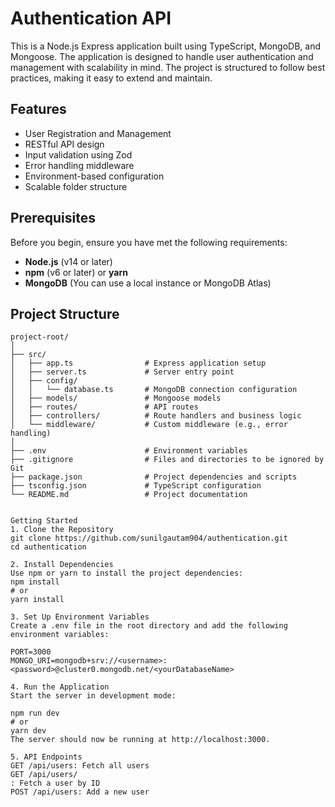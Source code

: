 # Authentication API

This is a Node.js Express application built using TypeScript, MongoDB, and Mongoose. The application is designed to handle user authentication and management with scalability in mind. The project is structured to follow best practices, making it easy to extend and maintain.

## Features

- User Registration and Management
- RESTful API design
- Input validation using Zod
- Error handling middleware
- Environment-based configuration
- Scalable folder structure

## Prerequisites

Before you begin, ensure you have met the following requirements:

- **Node.js** (v14 or later)
- **npm** (v6 or later) or **yarn**
- **MongoDB** (You can use a local instance or MongoDB Atlas)

## Project Structure

```plaintext
project-root/
│
├── src/
│   ├── app.ts                # Express application setup
│   ├── server.ts             # Server entry point
│   ├── config/
│   │   └── database.ts       # MongoDB connection configuration
│   ├── models/               # Mongoose models
│   ├── routes/               # API routes
│   ├── controllers/          # Route handlers and business logic
│   └── middleware/           # Custom middleware (e.g., error handling)
│
├── .env                      # Environment variables
├── .gitignore                # Files and directories to be ignored by Git
├── package.json              # Project dependencies and scripts
├── tsconfig.json             # TypeScript configuration
└── README.md                 # Project documentation


Getting Started
1. Clone the Repository
git clone https://github.com/sunilgautam904/authentication.git
cd authentication

2. Install Dependencies
Use npm or yarn to install the project dependencies:
npm install
# or
yarn install

3. Set Up Environment Variables
Create a .env file in the root directory and add the following environment variables:

PORT=3000
MONGO_URI=mongodb+srv://<username>:<password>@cluster0.mongodb.net/<yourDatabaseName>

4. Run the Application
Start the server in development mode:

npm run dev
# or
yarn dev
The server should now be running at http://localhost:3000.

5. API Endpoints
GET /api/users: Fetch all users
GET /api/users/
: Fetch a user by ID
POST /api/users: Add a new user




